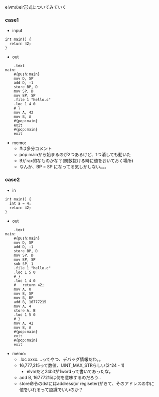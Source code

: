 elvmのeir形式についてみていく

### case1
  * input
```
int main() {
  return 42;
}
```
* out
```
	.text
main:
	#{push:main}
	mov D, SP
	add D, -1
	store BP, D
	mov SP, D
	mov BP, SP
	.file 1 "hello.c"
	.loc 1 4 0
	# }
	mov A, 42
	mov B, A
	#{pop:main}
	exit
	#{pop:main}
	exit

```

* memo:
  * #は多分コメント
  * pop:mainから始まるのが2つあるけど、1つ消しても動いた
  * Bがrax的なものかな？(関数抜ける時に値をおいておく場所)
  * なんか、BP = SP になってる気しかしない。。。

### case2
* in
```
int main() {
  int a = 4;
  return 42;
}
```

* out
```
	.text
main:
	#{push:main}
	mov D, SP
	add D, -1
	store BP, D
	mov SP, D
	mov BP, SP
	sub SP, 1
	.file 1 "hello.c"
	.loc 1 5 0
	# }
	.loc 1 4 0
	#   return 42;
	mov A, 0
	mov B, SP
	mov B, BP
	add B, 16777215
	mov A, 4
	store A, B
	.loc 1 5 0
	# }
	mov A, 42
	mov B, A
	#{pop:main}
	exit
	#{pop:main}
	exit

```
* memo:
  * .loc xxxx....ってやつ、デバッグ情報だわ。。
  * 16,777,215って数値、UINT_MAX_STRらしい(2^24 - 1)
    * elvmだと24bitが1wordって書いてあったな。
  * add B, 16777215は何を意味するのだろう..
  * store命令のdstにはaddress(or regiseter)がきて、そのアドレスの中に値をいれるって認識でいいのか？